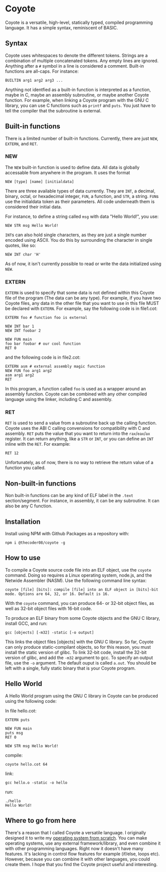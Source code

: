 # Coyote
Coyote is a versatile, high-level, statically typed, compiled programming language. It has a simple syntax, reminiscent of BASIC.
## Syntax
Coyote uses whitespaces to denote the different tokens. Strings are a combination of multiple concatenated tokens. Any empty lines are ignored. Anything after a `#` symbol in a line is considered a comment. Built-in functions are all-caps. For instance:
```coyote
BUILTIN arg1 arg2 arg3 ...
```
Anything not identfied as a built-in function is interpreted as a function, maybe in C, maybe an assembly subroutine, or maybe another Coyote function. For example, when linking a Coyote program with the GNU C library, you can use C functions such as `printf` and `puts`. You just have to tell the compiler that the subroutine is external.
## Built-in functions
There is a limited number of built-in functions. Currently, there are just `NEW`, `EXTERN`, and `RET`.
### NEW
The `NEW` built-in function is used to define data. All data is globally accessable from anywhere in the program. It uses the format
```coyote
NEW [type] [name] [initialdata]
```
There are three available types of data currently. They are `INT`, a decimal, binary, octal, or hexadecimal integer, `FUN`, a function, and `STR`, a string. `FUN`s use the initialdata token as their parameters. All code underneath them is considered their initial data.

For instance, to define a string called `msg` with data "Hello World!", you use:
```coyote
NEW STR msg Hello World!
```
`INT`s can also hold single characters, as they are just a single number encoded using ASCII. You do this by surrounding the character in single quotes, like so:
```coyote
NEW INT char 'H'
```
As of now, it isn't currently possible to read or write the data initialized using `NEW`.
### EXTERN
`EXTERN` is used to specify that some data is not defined within this Coyote file of the program (The data can be any type). For example, if you have two Coyote files, any data in the other file that you want to use in this file MUST be declared with `EXTERN`. For example, say the following code is in file1.cot:
```coyote
EXTERN foo # function foo is external

NEW INT bar 1
NEW INT foobar 2

NEW FUN main
foo bar foobar # our cool function
RET 0
```
and the following code is in
file2.cot:
```coyote
EXTERN asm # external assembly magic function
NEW FUN foo arg1 arg2
asm arg1 arg2
RET
```
In this program, a function called `foo` is used as a wrapper around an assembly function. Coyote can be combined with any other compiled language using the linker, including C and assembly.
### RET
`RET` is used to send a value from a subroutine back up the calling function. Coyote uses the ABI C calling convensions for compatibility with C and assembly. `RET` puts the value that you want to return into the `rax`/`eax`/`ax` register. It can return anything, like a `STR` or `INT`, or you can define an `INT` inline with the `RET`. For example:
```coyote
RET 12
```
Unfortunately, as of now, there is no way to retrieve the return value of a function you called.
## Non-built-in functions
Non built-in functions can be any kind of ELF label in the `.text` section/segment. For instance, in assembly, it can be any subroutine. It can also be any C function.
## Installation
Install using NPM with Github Packages as a repository with:
```shell
npm i @thecoder08/coyote -g
```
## How to use
To compile a Coyote source code file into an ELF object, use the `coyote` command. Doing so requires a Linux operating system, node.js, and the Netwide Assembler (NASM). Use the following command line syntax:
```
coyote [file] [bits]: compile [file] into an ELF object in [bits]-bit mode. Options are 64, 32, or 16. Default is 16.
```
With the `coyote` command, you can produce 64- or 32-bit object files, as well as 32-bit object files with 16-bit code.

To produce an ELF binary from some Coyote objects and the GNU C library, install GCC, and run:
```shell
gcc [objects] [-m32] -static [-o output]
```
This links the object files [objects] with the GNU C library. So far, Coyote can only produce static-compilant objects, so for this reason, you must install the static version of glibc. To link 32-bit code, install the 32-bit version of glibc, and add the `-m32` argument to gcc. To specify an output file, use the `-o` argument. The default ouput is called `a.out`. You should be left with a single, fully static binary that is your Coyote program.
## Hello World
A Hello World program using the GNU C library in Coyote can be produced using the following code:

In file hello.cot:
```coyote
EXTERN puts

NEW FUN main
puts msg
RET 0

NEW STR msg Hello World!
```
compile:
```shell
coyote hello.cot 64
```
link:
```shell
gcc hello.o -static -o hello
```
run:
```shell
./hello
Hello World!
```
## Where to go from here
There's a reason that I called Coyote a versatile language. I originally designed it to write my [operating system from scratch](https://github.com/thecoder08/scratch-os). You can make operating systems, use any external framework/library, and even combine it with other programming languages. Right now it doesn't have many features. It's lacking in control flow features for example (if/else, loops etc). However, because you can combine it with other languages, you could create them. I hope that you find the Coyote project useful and interesting.
